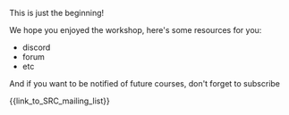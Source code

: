 This is just the beginning!

We hope you enjoyed the workshop, here's some resources for you:

* discord
* forum
* etc

And if you want to be notified of future courses, don't forget to subscribe

{{link_to_SRC_mailing_list}}
